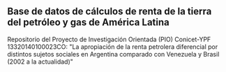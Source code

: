 ## Base de datos de cálculos de renta de la tierra del petróleo y gas de América Latina

Repositorio del Proyecto de Investigación Orientada (PIO) Conicet-YPF 13320140100023CO: "La apropiación de la renta petrolera diferencial por distintos sujetos sociales en Argentina comparado con Venezuela y Brasil (2002 a la actualidad)"
